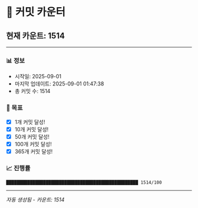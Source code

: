 # 🔢 커밋 카운터

## 현재 카운트: 1514

---

### 📊 정보
- 시작일: 2025-09-01
- 마지막 업데이트: 2025-09-01 01:47:38
- 총 커밋 수: 1514

### 🎯 목표
- [x] 1개 커밋 달성!
- [x] 10개 커밋 달성!
- [x] 50개 커밋 달성!
- [x] 100개 커밋 달성!
- [x] 365개 커밋 달성!

### 📈 진행률
```
██████████████████████████████████████████████████ 1514/100
```

---
*자동 생성됨 - 카운트: 1514*
